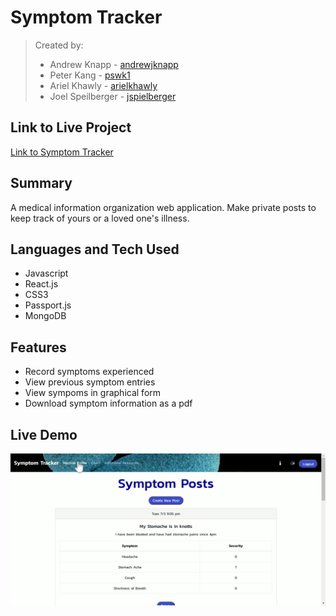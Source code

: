 # Symptom Tracker

> Created by:
> - Andrew Knapp - [andrewjknapp](https://github.com/andrewjknapp)
> - Peter Kang - [pswk1](https://github.com/pswk1)
> - Ariel Khawly - [arielkhawly](https://github.com/arielkhawly)
> - Joel Speilberger - [jspielberger](https://github.com/jspeilberger)

## Link to Live Project

[Link to Symptom Tracker](https://nameless-journey-02981.herokuapp.com/)

## Summary

A medical information organization web application. Make private posts to keep track of yours or a loved one's illness.

## Languages and Tech Used

- Javascript
- React.js
- CSS3
- Passport.js
- MongoDB

## Features

- Record symptoms experienced
- View previous symptom entries
- View sympoms in graphical form
- Download symptom information as a pdf

## Live Demo

![](Symptom_Tracker.gif)